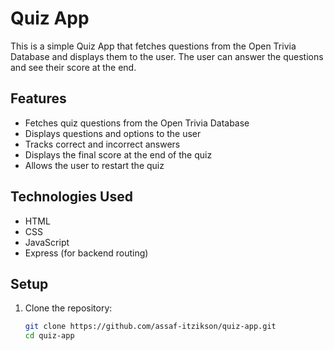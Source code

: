 # Quiz App

This is a simple Quiz App that fetches questions from the Open Trivia Database and displays them to the user. The user can answer the questions and see their score at the end.

## Features

- Fetches quiz questions from the Open Trivia Database
- Displays questions and options to the user
- Tracks correct and incorrect answers
- Displays the final score at the end of the quiz
- Allows the user to restart the quiz

## Technologies Used

- HTML
- CSS
- JavaScript
- Express (for backend routing)

## Setup

1. Clone the repository:
   ```bash
   git clone https://github.com/assaf-itzikson/quiz-app.git
   cd quiz-app
